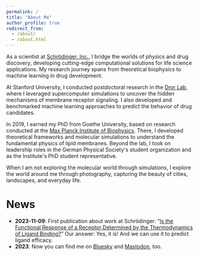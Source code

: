 ```yaml
---
permalink: /
title: "About Me"
author_profile: true
redirect_from: 
  - /about/
  - /about.html
---
```



As a scientist at [Schrödinger, Inc.](https://www.schrodinger.com/), I bridge the worlds of physics and drug discovery, developing cutting-edge computational solutions for life science applications.
My research journey spans from theoretical biophysics to machine learning in drug development.

At Stanford University, I conducted postdoctoral research in the [Dror Lab](http://drorlab.stanford.edu/), where I leveraged supercomputer simulations to uncover the hidden mechanisms of membrane receptor signaling. I also developed and benchmarked machine learning approaches to predict the behavior of drug candidates.

In 2019, I earned my PhD from Goethe University, based on research conducted at the [Max Planck Institute of Biophysics](https://www.biophys.mpg.de/theoretical-biophysics). There, I developed theoretical frameworks and molecular simulations to understand the fundamental physics of lipid membranes. Beyond the lab, I took on leadership roles in the German Physical Society's student organization and as the Institute's PhD student representative.

When I am not exploring the molecular world through simulations, I explore the world around me through photography, capturing the beauty of cities, landscapes, and everyday life.

News
======
- **2023-11-09**: First publication about work at Schrödinger: “[Is the Functional Response of a Receptor Determined by the Thermodynamics of Ligand Binding?](https://pubs.acs.org/doi/10.1021/acs.jctc.3c00899)” Our answer: Yes, it is! And we can use it to predict ligand efficacy. 
- **2023**: Now you can find me on <a rel="me" href="https://bsky.app/profile/martinvoegele.bsky.social">Bluesky</a> and <a rel="me" href="https://fediscience.org/@martinvoegele">Mastodon</a>, too.
